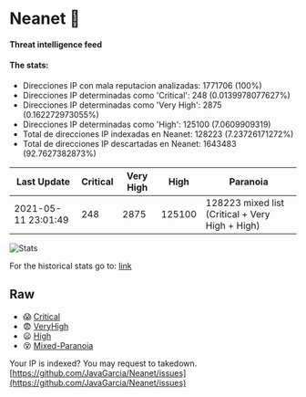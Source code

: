 # Neanet :hocho:
#### Threat intelligence feed
#### The stats:

- Direcciones IP con mala reputacion analizadas: 1771706 (100%)
- Direcciones IP determinadas como 'Critical':  248 (0.0139978077627%)
- Direcciones IP determinadas como 'Very High':  2875 (0.162272973055%)
- Direcciones IP determinadas como 'High':  125100 (7.0609909319)
- Total de direcciones IP indexadas en Neanet:  128223 (7.23726171272%)
- Total de direcciones IP descartadas en Neanet:  1643483 (92.7627382873%)

| Last Update | Critical | Very High | High | Paranoia |
| --- | --- | --- | --- | --- |
| 2021-05-11 23:01:49 | 248 | 2875 | 125100 | 128223 mixed list (Critical + Very High + High)|

![Stats](https://docs.google.com/spreadsheets/d/e/2PACX-1vSnaNMIXVabIpDJjufMlzH7poXnshF3mgd8Is1g9ytUEzVsP5my4Trn8f-xkoLLQ38xpL3HtmUexLo6/pubchart?oid=501124687&format=image)

For the historical stats go to: [link](/stats.csv)
## Raw
- :scream: [Critical](https://raw.githubusercontent.com/JavaGarcia/Neanet/master/blacklists/neanet_critical.txt)
- :fearful: [VeryHigh](https://raw.githubusercontent.com/JavaGarcia/Neanet/master/blacklists/neanet_veryHigh.txtt)
- :frowning: [High](https://raw.githubusercontent.com/JavaGarcia/Neanet/master/blacklists/neanet_high.txt)
- :dizzy_face: [Mixed-Paranoia](https://raw.githubusercontent.com/JavaGarcia/Neanet/master/blacklists/neanet_all.txt)


Your IP is indexed? You may request to takedown. [https://github.com/JavaGarcia/Neanet/issues](https://github.com/JavaGarcia/Neanet/issues)


























































































































































































































































































































































































































































































































































































































































































































































































































































































































































































































































































































































































































































































































































































































































































































































































































































































































































































































































































































































































































































































































































































































































































































































































































































































































































































































































































































































































































































































































































































































































































































































































































































































































































































































































































































































































































































































































































































































































































































































































































































































































































































































































































































































































































































































































































































































































































































































































































































































































































































































































































































































































































































































































































































































































































































































































































































































































































































































































































































































































































































































































































































































































































































































































































































































